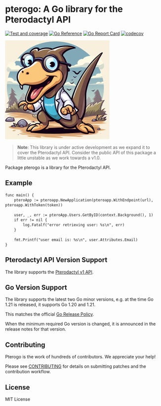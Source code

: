 # pterogo: A Go library for the Pterodactyl API

[![Test and coverage](https://github.com/elasthicc/pterodactyl-go/actions/workflows/codeql-analysis.yml/badge.svg?branch=main)](https://github.com/elasthicc/pterodactyl-go/actions/workflows/codeql-analysis.yml)
[![Go Reference](https://pkg.go.dev/badge/github.com/elasthicc/pterodactyl-go#section-readme.svg)](https://pkg.go.dev/github.com/elasthicc/pterodactyl-go#section-readme)
[![Go Report Card](https://goreportcard.com/badge/github.com/elasthicc/pterodactyl-go)](https://goreportcard.com/report/github.com/elasthicc/pterodactyl-go)
[![codecov](https://codecov.io/gh/elasthicc/pterodactyl-go/graph/badge.svg?token=EIHRXJ7TYJ)](https://codecov.io/gh/elasthicc/pterodactyl-go)


![pterogo-maskot](media/pterogo_maskot.png)


> **Note**: This library is under active development as we expand it to cover
> the Pterodactyl API. Consider the public API of this package a little
> unstable as we work towards a v1.0.

Package pterogo is a library for the Pterodactyl API.

## Example

```golang
func main() {
	pteroApp := pteroapp.NewApplication(pteroapp.WithEndpoint(url), pteroapp.WithToken(token))

	user, _, err := pteroApp.Users.GetByID(context.Background(), 1)
	if err != nil {
		log.Fatalf("error retrieving user: %s\n", err)
	}

	fmt.Printf("user email is: %s\n", user.Attributes.Email)
}
```

## Pterodactyl API Version Support

The library supports the [Pterodactyl v1 API](https://dashflo.net/docs/api/pterodactyl/v1/).

## Go Version Support

The library supports the latest two Go minor versions, e.g. at the time Go 1.21 is released, it supports Go 1.20 and 1.21.

This matches the official [Go Release Policy](https://go.dev/doc/devel/release#policy).

When the minimum required Go version is changed, it is announced in the release notes for that version.


## Contributing

Pterogo is the work of hundreds of contributors. We appreciate your help!

Please see [CONTRIBUTING](CONTRIBUTING.md) for details on submitting patches and the contribution workflow.

## License
MIT License